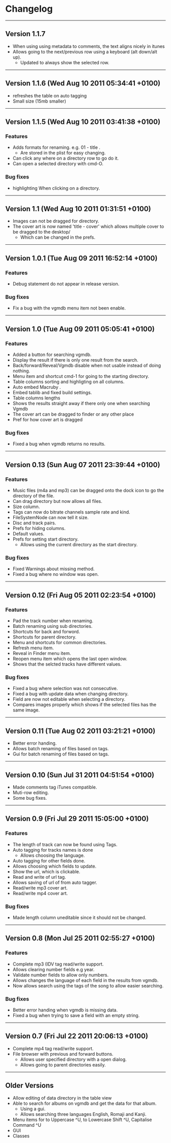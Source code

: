 Changelog
=========

-------------
Version 1.1.7 
-------------
* When using using metadata to comments, the text aligns nicely in itunes
* Allows going to the next/previous row using a keyboard (alt down/alt up).
  * Updated to always show the selected row.  

-------------
Version 1.1.6 (Wed Aug 10 2011 05:34:41 +0100)
-------------
* refreshes the table on auto tagging
* Small size (15mb smaller)

-------------
Version 1.1.5 (Wed Aug 10 2011 03:41:38 +0100)
-------------
### Features ###
* Adds formats for renaming. e.g. 01 - title .
  * Are stored in the plist for easy changing.
* Can click any where on a directory row to go do it.
* Can open a selected  directory with cmd-O.

### Bug fixes ###
* highlighting When clicking on a directory.

-----------
Version 1.1 (Wed Aug 10 2011 01:31:51 +0100)
-----------
* Images can not be dragged for directory.
* The cover art is now named 'title - cover' which allows 
multiple cover to be dragged to the desktop/
  * Which can be changed in the prefs.

-------------
Version 1.0.1 (Tue Aug 09 2011 16:52:14 +0100)
-------------
### Features ###
* Debug statement do not appear in release version. 

### Bug fixes ###
* Fix a bug with the vgmdb menu item not been enable.

-----------
Version 1.0 (Tue Aug 09 2011 05:05:41 +0100)
-----------
### Features ###
* Added a button for searching vgmdb.
* Display the result if there is only one result from the search.
* Back/forward/Reveal/Vgmdb disable when not usable instead of doing nothing.
* Menu item and shortcut cmd-1 for going to the starting directory.
* Table columns sorting and highligting on all columns.
* Auto embed Macruby .
* Embed  tablib and fixed build settings.
* Table columns lengths
* Shows the results straight away if there only one when searching Vgmdb
* The cover art can be dragged to finder or any other place 
* Pref for how cover art is dragged

### Bug fixes ###
* Fixed a bug when vgmdb returns no results.

------------
Version 0.13 (Sun Aug 07 2011 23:39:44 +0100)
------------
### Features ###
* Music files (m4a and mp3) can be dragged onto the dock icon to go the directory of the file.
* Can drag directory but now allows all files.
* Size column.
* Tags can now do bitrate channels sample rate and kind.
* FileSystemNode can now tell it size.
* Disc and track pairs.
* Prefs for hiding columns.
* Default values.
* Prefs for setting start directory.
  * Allows using the current directory as the start directory.

### Bug fixes ###
* Fixed Warnings about missing method.
* Fixed a bug where no window was open.


------------
Version 0.12 (Fri Aug 05 2011 02:23:54 +0100)
------------
### Features ###
* Pad the track number when renaming.
* Batch renaming using sub directories.
* Shortcuts for back and forword.
* Shortcuts for parent directory.
* Menu and shortcuts for common directories.
* Refresh menu item.
* Reveal in Finder menu item.
* Reopen menu item which opens the last open window.
* Shows that the selcted tracks have different values.

### Bug fixes ###
* Fixed a bug where selection was not consecutive.
* Fixed a bug with update data when changing directory.
* Field are now not editable when selecting a directory.
* Compares images properly which shows if the selected files has the same image.

------------
Version 0.11 (Tue Aug 02 2011 03:21:21 +0100)
------------
* Better error handing. 
* Allows batch renaming of files based on tags.
* Gui for batch renaming of files based on tags.


------------
Version 0.10 (Sun Jul 31 2011 04:51:54 +0100)
------------
* Made comments tag iTunes compatible.
* Muti-row editing.
* Some bug fixes.


-----------
Version 0.9 (Fri Jul 29 2011 15:05:00 +0100)
-----------
### Features ###
* The length of track can now be found using Tags.
* Auto tagging for tracks names is done
  * Allows choosing the language.
* Auto tagging for other fields done.
* Allows choosing which fields to update.
* Show the url, which is clickable.
* Read and write of url tag.
* Allows saving of url of from auto tagger.
* Read/write mp3 cover art.
* Read/write mp4 cover art.

### Bug fixes ###
* Made length column uneditable since it should not be changed.


-----------
Version 0.8 (Mon Jul 25 2011 02:55:27 +0100)
-----------
### Features ###
* Complete mp3 (IDV tag read/write support.
* Allows clearing number fields e.g year.
* Validate number fields to allow only numbers. 
* Allows changes the language of each field in the results from vgmdb.
* Now allows search using the tags of the song to allow easier searching.

### Bug fixes ###
* Better error handing when vgmdb is missing data.
* Fixed a bug when trying to save a field with an empty string.


-----------
Version 0.7 (Fri Jul 22 2011 20:06:13 +0100)
-----------
* Complete mp4 tag read/write support.
* File browser with previous and forward buttons.
	* Allows user specified directory with a open dialog. 
	* Allows going to parent directories easily.  


--------------
Older Versions
--------------
* Allow editing of data directory in the table view
* Able to search for albums on vgmdb and get the data for that album.
	* Using a gui.
	* Allows searching three languages English, Romaji and Kanji.
* Menu items for to Uppercase ^U, to Lowercase Shift ^U, Capitalise Command ^U
* GUI
* Classes 

